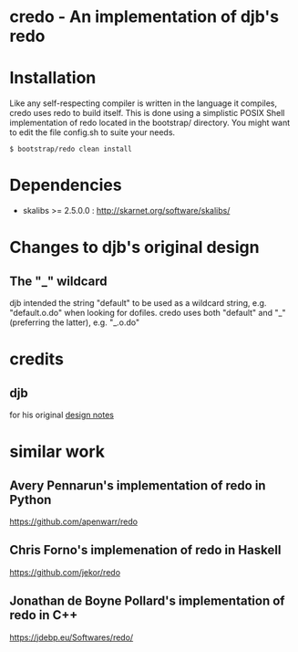 # credo - An implementation of djb's redo

# Installation

Like any self-respecting compiler is written in the language it compiles,
credo uses redo to build itself.
This is done using a simplistic POSIX Shell implementation of redo located
in the bootstrap/ directory.
You might want to edit the file config.sh to suite your needs.

    $ bootstrap/redo clean install

# Dependencies
- skalibs >= 2.5.0.0	: http://skarnet.org/software/skalibs/

# Changes to djb's original design
## The "\_" wildcard
djb intended the string "default" to be used as a wildcard string, e.g. "default.o.do" when looking for dofiles.
credo uses both "default" and "\_" (preferring the latter), e.g. "\_.o.do"

# credits
## djb
for his original [design notes](https://cr.yp.to/redo.html)

# similar work
## Avery Pennarun's implementation of redo in Python
https://github.com/apenwarr/redo

## Chris Forno's implemenation of redo in Haskell
https://github.com/jekor/redo

## Jonathan de Boyne Pollard's implementation of redo in C++
https://jdebp.eu/Softwares/redo/

